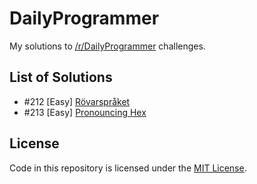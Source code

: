 # DailyProgrammer

My solutions to [/r/DailyProgrammer] challenges.

## List of Solutions

- #212 [Easy] [Rövarspråket](/rovarspraket)
- #213 [Easy] [Pronouncing Hex](/pronouncing-hex)

## License

Code in this repository is licensed under the [MIT License].


[/r/DailyProgrammer]: http://www.reddit.com/r/DailyProgrammer
[MIT License]: https://github.com/iKevinY/DailyProgrammer/blob/master/LICENSE
